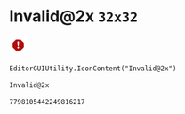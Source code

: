 # Invalid@2x `32x32`
<img src="/img/Invalid@2x.png" width=32 height=32>

``` CSharp
EditorGUIUtility.IconContent("Invalid@2x")
```
```
Invalid@2x
```
```
7798105442249816217
```
